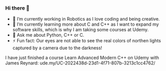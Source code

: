 ### Hi there 👋

- 🔭 I’m currently working in Robotics as I love coding and being creative.
- 🌱 I’m currently learning more about C and C++ as I want to expand my software skills, which is why I am taking some courses at Udemy.
- 💬 Ask me about Python, C++ or C.
- ⚡ Fun fact: Our eyes are not able to see the real colors of northen lights captured by a camera due to the darkness!

I have just finished a course Learn Advanced Modern C++ on Udemy with James Reynard: ude.my/UC-2022438d-23d1-4f71-807b-3213c1cc4762/

